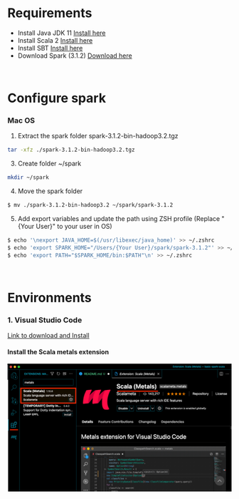# Requirements

* Install Java JDK 11 [Install here](https://adoptopenjdk.net/)
* Install Scala 2 [Install here](https://www.scala-lang.org/download/scala2.html)
* Install SBT [Install here](https://www.scala-sbt.org/download.html)
* Download Spark (3.1.2) [Download here](https://spark.apache.org/downloads.html)

<br>

# Configure spark

### Mac OS
1. Extract the spark folder spark-3.1.2-bin-hadoop3.2.tgz
```sh
tar -xfz ./spark-3.1.2-bin-hadoop3.2.tgz
```

3. Create folder ~/spark
```sh
mkdir ~/spark
```

4. Move the spark folder
```sh
$ mv ./spark-3.1.2-bin-hadoop3.2 ~/spark/spark-3.1.2
```

5. Add export variables and update the path using ZSH profile (Replace "{Your User}" to your user in OS)
```sh
$ echo '\nexport JAVA_HOME=$(/usr/libexec/java_home)' >> ~/.zshrc
$ echo 'export SPARK_HOME="/Users/{Your User}/spark/spark-3.1.2"' >> ~/.zshrc
$ echo 'export PATH="$SPARK_HOME/bin:$PATH"\n' >> ~/.zshrc
```

<br>

# Environments

### 1. Visual Studio Code

[Link to download and Install](https://code.visualstudio.com/)

#### Install the Scala metals extension 
![](./assets/code-metals.png)